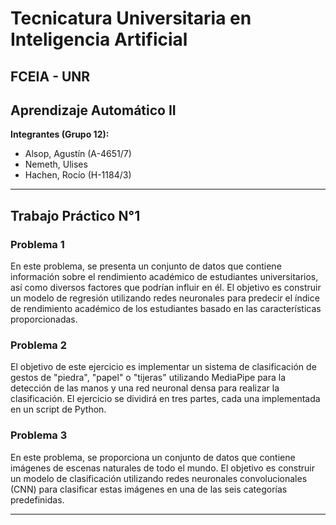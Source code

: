 # Tecnicatura Universitaria en Inteligencia Artificial
## FCEIA - UNR
## Aprendizaje Automático II

**Integrantes (Grupo 12):**
- Alsop, Agustín (A-4651/7)
- Nemeth, Ulises
- Hachen, Rocío (H-1184/3)

---
## Trabajo Práctico N°1

### Problema 1

En este problema, se presenta un conjunto de datos que contiene información sobre el rendimiento académico de estudiantes universitarios, así como diversos factores que podrían influir en él. El objetivo es construir un modelo de regresión utilizando redes neuronales para predecir el índice de rendimiento académico de los estudiantes basado en las características proporcionadas.

### Problema 2

El objetivo de este ejercicio es implementar un sistema de clasificación de gestos de "piedra", "papel" o "tijeras" utilizando MediaPipe para la detección de las manos y una red neuronal densa para realizar la clasificación. El ejercicio se dividirá en tres partes, cada una implementada en un script de Python.

### Problema 3

En este problema, se proporciona un conjunto de datos que contiene imágenes de escenas naturales de todo el mundo. El objetivo es construir un modelo de clasificación utilizando redes neuronales convolucionales (CNN) para clasificar estas imágenes en una de las seis categorías predefinidas.

---

